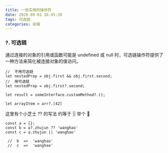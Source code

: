 ```yaml
---
title: 一些实用的操作符
date: 2020-09-01 16:45:20
tags: 可选链
categories: 前端
---
```


### ?. 可选链

通过连接的对象的引用或函数可能是 undefined 或 null 时，可选链操作符提供了一种方法来简化被连接对象的值访问。

```
//  不用可选链
let nestedProp = obj.first && obj.first.second;
//  用可选链
let nestedProp = obj.first?.second;

let result = someInterface.customMethod?.();

let arrayItem = arr?.[42]
```

这里有个小芝士 ?? 的写法 约等于 || 举个 🌰

```
const a = {};
const b = a?.zhujun ?? 'wanghao'
const c = a.zhujun || 'wanghao'

 //  b  =>  'wanghao'
 //  c  =>  'wanghao'


```
